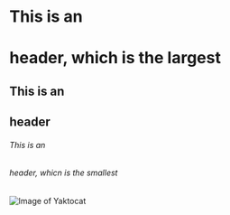 # This is an <h1> header, which is the largest
## This is an <h2> header
###### This is an <h6> header, whicn is the smallest

![Image of Yaktocat](https://octodex.github.com/images/yaktocat.png)
